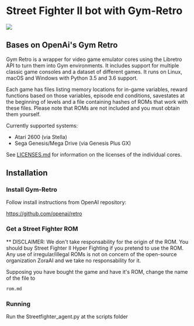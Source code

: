 # Street Fighter II bot with Gym-Retro


<img src=https://c1.staticflickr.com/7/6217/6850305908_d0d75c0b2a_b.jpg>



## Bases on OpenAi's Gym Retro

Gym Retro is a wrapper for video game emulator cores using the Libretro API to turn them into Gym environments.
It includes support for multiple classic game consoles and a dataset of different games.
It runs on Linux, macOS and Windows with Python 3.5 and 3.6 support.

Each game has files listing memory locations for in-game variables, reward functions based on those variables, episode end conditions, savestates at the beginning of levels and a file containing hashes of ROMs that work with these files.
Please note that ROMs are not included and you must obtain them yourself.

Currently supported systems:

- Atari 2600 (via Stella)
- Sega Genesis/Mega Drive (via Genesis Plus GX)

See [LICENSES.md](LICENSES.md) for information on the licenses of the individual cores.

## Installation

### Install Gym-Retro

Follow install instructions from OpenAI repository:

https://github.com/openai/retro

### Get a Street Fighter ROM

** DISCLAIMER: We don't take responsability for the origin of the ROM. You should buy Street Fighter II Hyper Fighting if you pretend to use the ROM. Any use of irregular/illegal ROMs is not on concern of the open-source organization ZoraAI and we take no responsability for it.

Supposing you have bought the game and have it's ROM, change the name of the file to 
```sh
rom.md
```

### Running
Run the Streetfighter_agent.py at the scripts folder


